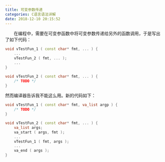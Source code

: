 ```yaml
---
title: 可变参数传递
categories: C语言语法详解
date: 2018-12-10 20:15:52
---
```

&emsp;&emsp;在编程中，需要在可变参函数中将可变参数传递给另外的函数调用，于是写出了如下代码：<!--more-->

``` cpp
void vTestFun_1 ( const char* fmt, ... ) {
    ...
    vTestFun_2 ( fmt, ... );
    ...
}

void vTestFun_2 ( const char* fmt, ... ) {
    /* TODO */
}
```

然而编译器告诉我不能这么用。新的代码如下：

``` cpp
void vTestFun_1 ( const char* fmt, va_list argp ) {
    /* TODO */
}

void vTestFun_2 ( const char* fmt, ... ) {
    va_list args;
    va_start ( args, fmt );
    ...
    vTestFun_1 ( fmt, args );
    ...
    va_end ( args );
}
```